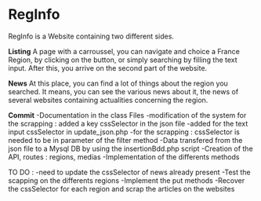 # RegInfo

RegInfo is a Website containing two different sides.

**Listing** 
A page with a carroussel, you can navigate and choice a France Region, by clicking on the button, or simply searching by filling the text input.
After this, you arrive on the second part of the website.



**News** 
At this place, you can find a lot of things about the region you searched.
It means, you can see the various news about it, the news of several websites containing actualities concerning the region.


**Commit**
-Documentation in the class Files
-modification of the system for the scrapping : added a key cssSelector in the json file
-added for the text input cssSelector in update_json.php
-for the scrapping : cssSelector is needed to be in parameter of the filter method
-Data transfered from the json file to a Mysql DB by using the insertionBdd.php script
-Creation of the API, routes : regions, medias
-Implementation of the differents methods

TO DO : 
-need to update the cssSelector of news already present
-Test the scapping on the differents regions
-Implement the put methods 
-Recover the cssSelector for each region and scrap the articles on the websites
